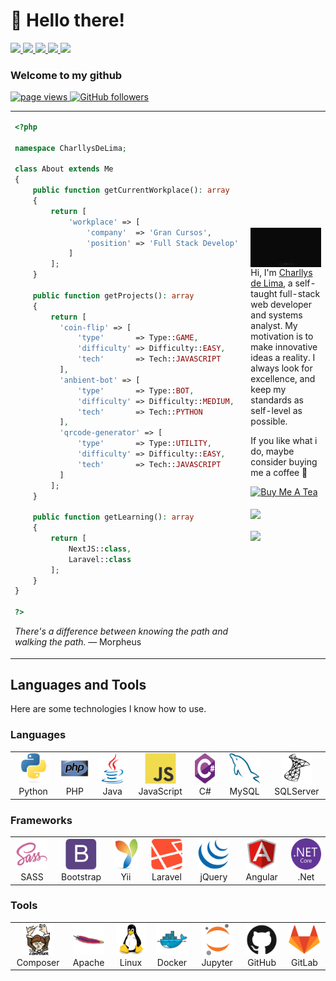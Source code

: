 # 👋 Hello there!

<!-- <a href="#">
  PT-BR
</a>
|
<a href="#">
  EN
</a> -->

<div>

<div>
  <a href="https://linkedin.com/in/charllyslima" target="_blank">
    <img src="https://img.shields.io/badge/LinkedIn-0077B5?style=for-the-badge&logo=linkedin&logoColor=white">
  </a>
    <a href="mailto:charllysemerenciano@gmail.com" target="_blank">
    <img src="https://img.shields.io/badge/Gmail-D14836?style=for-the-badge&logo=gmail&logoColor=white">
  </a>
  <a href="https://charllyslima.github.io/portifolio/" target="_blank">
    <img src="https://img.shields.io/badge/website-364BD3?style=for-the-badge&logo=About.me&logoColor=white">
  </a>
  <a href="https://medium.com/@charllys.lima" target="_blank">
    <img src="https://img.shields.io/badge/Medium-F5F5F5?style=for-the-badge&logo=medium&logoColor=black">
  </a>
  <a href="https://steamcommunity.com/profiles/76561198111786126" target="_blank">
    <img src="https://img.shields.io/badge/Steam-1F1F1F?style=for-the-badge&logo=steam&logoColor=white">
  </a>
</div>

### Welcome to my github

<p align="left">
  <a href="https://github.com/charllyslima/charllyslima">
    <img src="https://komarev.com/ghpvc/?username=charllyslima" alt="page views" />
  </a>
  <a href="https://github.com/charllyslima?tab=followers">
    <img alt="GitHub followers" src="https://img.shields.io/github/followers/charllyslima?color=green&logo=github">
  </a>
</p>
<table>
  <tr>
    <td>
    
```php
<?php 

namespace CharllysDeLima;

class About extends Me
{
    public function getCurrentWorkplace(): array
    {
        return [
            'workplace' => [
                'company'  => 'Gran Cursos',
                'position' => 'Full Stack Develop'
            ]
        ];
    }

    public function getProjects(): array
    {
        return [
          'coin-flip' => [
              'type'       => Type::GAME,
              'difficulty' => Difficulty::EASY,
              'tech'       => Tech::JAVASCRIPT
          ],
          'anbient-bot' => [
              'type'       => Type::BOT,
              'difficulty' => Difficulty::MEDIUM,
              'tech'       => Tech::PYTHON
          ],
          'qrcode-generator' => [
              'type'       => Type::UTILITY,
              'difficulty' => Difficulty::EASY,
              'tech'       => Tech::JAVASCRIPT
          ]
        ];
    }

    public function getLearning(): array
    {
        return [
            NextJS::class,
            Laravel::class
        ];
    }
}

?>
```

_There's a difference between knowing the path and walking the path._ — Morpheus
  </td>
    <td>
      <img align="right" src="./assets/gif/man_dev.gif"/>
      <br><br>
    <p>
Hi, I'm <a href="#">Charllys de Lima</a>, a self-taught full-stack web developer and systems analyst. My motivation is to make innovative ideas a reality. I always look for excellence, and keep my standards as self-level as possible.
</p>
    <p>If you like what i do, maybe consider buying me a coffee 🤩</p>
<a align="right" href="https://www.buymeacoffee.com/charllyslima" target="_blank">
<img src="https://cdn.buymeacoffee.com/buttons/v2/default-blue.png" alt="Buy Me A Tea" width="150"></a>
<br><br>

<img align="center" src="https://github-readme-stats.vercel.app/api?username=charllyslima&show_icons=true&theme=dark&icon_color=364BD3">
<br><br>
<img align="center" src="https://github-readme-stats.vercel.app/api/top-langs/?username=charllyslima&layout=compact&langs_count=7&theme=dark"/>
    </td>
  </tr>
</table>


</div>


## Languages and Tools

Here are some technologies I know how to use.
### Languages
<table>
    <tr>
      <td align="center" height="30" width="100">
        <img src="assets/icons/python-original.svg" width="50" height="50" alt="Python" />
        <br>Python
      </td>
      <td align="center" height="30" width="100">
        <img src="assets/icons/php-original.svg" width="50" height="50" alt="PHP" />
        <br>PHP
      </td>
      <td align="center" height="30" width="100">
        <img src="assets/icons/java-original.svg" width="50" height="50" alt="Java" />
        <br>Java
      </td>
      <td align="center" height="30" width="100">
        <img src="assets/icons/javascript-original.svg" width="50" height="50" alt="JavaScript" />
        <br>JavaScript
      </td>
      <td align="center" height="30" width="100">
        <img src="assets/icons/csharp-original.svg" width="50" height="50" alt="C#" />
        <br>C#
      </td>
      <td align="center" height="30" width="100">
        <img src="assets/icons/mysql-original.svg" width="50" height="50" alt="MySQL" />
        <br>MySQL
      </td>
      <td align="center" height="30" width="100">
        <img src="assets/icons/microsoftsqlserver-plain.svg" width="50" height="50" alt="SQLServer" />
        <br>SQLServer
      </td>
    </tr>
    </table>

### Frameworks
<table>
<tr>
      <td align="center" height="30" width="100">
        <img src="assets/icons/sass-original.svg" width="50" height="50" alt="SASS" />
          <br>SASS
      </td>
      <td align="center" height="30" width="100">
              <img src="assets/icons/bootstrap-plain.svg" width="50" height="50" alt="Bootstrap" />
          <br>Bootstrap
      </td>
      <td align="center" height="30" width="100">
              <img src="assets/icons/yii-original.svg" width="50" height="50" alt="Yii" />
          <br>Yii
      </td>
      <td align="center" height="30" width="100">
          <img src="assets/icons/laravel-plain.svg" width="50" height="50" alt="Laravel" />
          <br>Laravel
      </td>
      <td align="center" height="30" width="100">
        <img src="assets/icons/jquery-original.svg" width="50" height="50" alt="jQuery" />
          <br>jQuery
      </td>
      <td align="center" height="30" width="100">
        <img src="assets/icons/angularjs-original.svg" width="50" height="50" alt="Angular" />
          <br>Angular
      </td>
      <td align="center" height="30" width="100">
        <img src="assets/icons/dotnetcore-original.svg" width="50" height="50" alt=".Net" />
          <br>.Net
      </td>
    </tr>
</table>

### Tools
<a>
  <table>
    <tr>
      <td align="center" height="30" width="100">
              <img src="assets/icons/composer-original.svg" width="50" height="50" alt="Composer" />
          <br>Composer
      </td>
      <td align="center" height="30" width="100">
              <img src="assets/icons/apache-original.svg" width="50" height="50" alt="Apache" />
          <br>Apache
      </td>
      <td align="center" height="30" width="100">
              <img src="assets/icons/linux-original.svg" width="50" height="50" alt="Linux" />
          <br>Linux
      </td>
      <td align="center" height="30" width="100">
              <img src="assets/icons/docker-original.svg" width="50" height="50" alt="Docker" />
          <br>Docker
      </td>
      <td align="center" height="30" width="100">
              <img src="assets/icons/jupyter-original.svg" width="50" height="50" alt="Jupyter" />
          <br>Jupyter
      </td>
      <td align="center" height="30" width="100">
              <img src="assets/icons/github-original.svg" width="50" height="50" alt="GitHub" />
          <br>GitHub
      </td>
      <td align="center" height="30" width="100">
              <img src="assets/icons/gitlab-original.svg" width="50" height="50" alt="GitLab" />
          <br>GitLab
      </td>
    </tr>
  </table>
</a>



